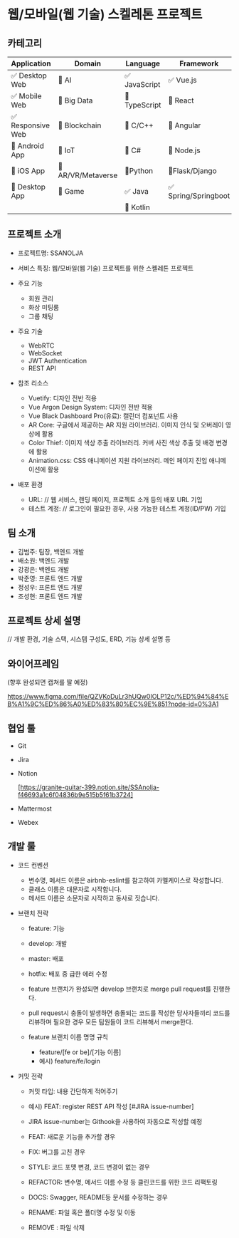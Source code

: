 # 웹/모바일(웹 기술) 스켈레톤 프로젝트



## 카테고리

| Application | Domain | Language | Framework |
| ---- | ---- | ---- | ---- |
| :white_check_mark: Desktop Web | :black_square_button: AI | :white_check_mark: JavaScript | :white_check_mark: Vue.js |
| :white_check_mark: Mobile Web | :black_square_button: Big Data | :black_square_button: TypeScript | :black_square_button: React |
| :white_check_mark: Responsive Web | :black_square_button: Blockchain | :black_square_button: C/C++ | :black_square_button: Angular |
| :black_square_button: Android App | :black_square_button: IoT | :black_square_button: C# | :black_square_button: Node.js |
| :black_square_button: iOS App | :black_square_button: AR/VR/Metaverse | 🔲Python | 🔲Flask/Django |
| :black_square_button: Desktop App | :black_square_button: Game | :white_check_mark: Java | :white_check_mark: Spring/Springboot |
| | | :black_square_button: Kotlin | |



## 프로젝트 소개

* 프로젝트명: SSANOLJA



* 서비스 특징: 웹/모바일(웹 기술) 프로젝트를 위한 스켈레톤 프로젝트



* 주요 기능
  - 회원 관리
  - 화상 미팅룸
  - 그룹 채팅
  
  
  
* 주요 기술
  - WebRTC
  - WebSocket
  - JWT Authentication
  - REST API
  
  
  
* 참조 리소스
  * Vuetify: 디자인 전반 적용
  * Vue Argon Design System: 디자인 전반 적용
  * Vue Black Dashboard Pro(유료): 캘린더 컴포넌트 사용
  * AR Core: 구글에서 제공하는 AR 지원 라이브러리. 이미지 인식 및 오버레이 영상에 활용
  * Color Thief: 이미지 색상 추출 라이브러리. 커버 사진 색상 추출 및 배경 변경에 활용
  * Animation.css: CSS 애니메이션 지원 라이브러리. 메인 페이지 진입 애니메이션에 활용
  
  
  
* 배포 환경
  - URL: // 웹 서비스, 랜딩 페이지, 프로젝트 소개 등의 배포 URL 기입
  - 테스트 계정: // 로그인이 필요한 경우, 사용 가능한 테스트 계정(ID/PW) 기입



## 팀 소개
* 김범주: 팀장, 백엔드 개발
* 배소원:  백엔드 개발
* 강광은: 백엔드 개발
* 박준영: 프론트 엔드 개발
* 정성우: 프론트 엔드 개발
* 조성현: 프론트 엔드 개발



## 프로젝트 상세 설명

// 개발 환경, 기술 스택, 시스템 구성도, ERD, 기능 상세 설명 등





## 와이어프레임

(향후 완성되면 캡쳐를 딸 예정)

https://www.figma.com/file/QZVKoDuLr3hUQw0IOLP12c/%ED%94%84%EB%A1%9C%ED%86%A0%ED%83%80%EC%9E%851?node-id=0%3A1





## 협업 툴

- Git

- Jira

- Notion 

  [https://granite-guitar-399.notion.site/SSAnolja-f46693a1c6f04836b9e515b5f61b3724]

- Mattermost

- Webex



## 개발 룰

- 코드 컨벤션
  - 변수명, 메서드 이름은 airbnb-eslint를 참고하여 카멜케이스로 작성합니다.
  - 클래스 이름은 대문자로 시작합니다.
  - 메서드 이름은 소문자로 시작하고 동사로 짓습니다.



- 브랜치 전략

  - feature: 기능
  - develop: 개발
  - master: 배포
  - hotfix: 배포 중 급한 에러 수정

  

  - feature 브랜치가 완성되면 develop 브랜치로 merge pull request를 진행한다.
  - pull request시 충돌이 발생하면 충돌되는 코드를 작성한 당사자들끼리 코드를 리뷰하며 필요한 경우 모든 팀원들이 코드 리뷰해서 merge한다.
  - feature 브랜치 이름 명명 규칙
    - feature/[fe or be]/[기능 이름]
    - 예시) feature/fe/login

  

- 커밋 전략

  - 커밋 타입: 내용 간단하게 적어주기
  - 예시) FEAT: register REST API 작성 [#JIRA issue-number] 
  - JIRA issue-number는 Githook을 사용하여 자동으로 작성할 예정
  
  
  
  - FEAT: 새로운 기능을 추가할 경우
  
  - FIX: 버그를 고친 경우
  
  - STYLE: 코드 포맷 변경, 코드 변경이 없는 경우
  
  - REFACTOR: 변수명, 메서드 이름 수정 등 클린코드를 위한 코드 리팩토링
  
  - DOCS: Swagger, README등 문서를 수정하는 경우
  
  - RENAME: 파일 혹은 폴더명 수정 및 이동
  
  - REMOVE : 파일 삭제
  
    
  
  